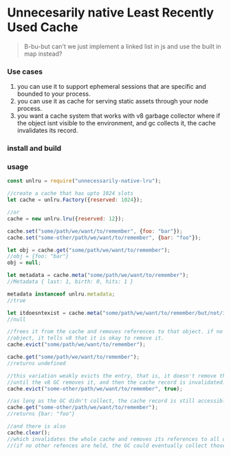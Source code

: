 # Unnecesarily native Least Recently Used Cache
 > B-bu-but can't we just implement a linked list in js and use the built in map instead?
 
 
### Use cases
 1. you can use it to support ephemeral sessions that are specific and bounded to your process.
 2. you can use it as cache for serving static assets through your node process.
 3. you want a cache system that works with v8 garbage collector where if the object isnt visible to the environment, and gc collects it, the cache invalidates its record. 

### install and build

### usage
```javascript
const unlru = require("unnecessarily-native-lru");

//create a cache that has upto 1024 slots
let cache = unlru.Factory({reserved: 1024});

//or
cache = new unlru.lru({reserved: 12});

cache.set("some/path/we/want/to/remember", {foo: "bar"});
cache.set("some-other/path/we/want/to/remember", {bar: "foo"});

let obj = cache.get("some/path/we/want/to/remember");
//obj = {foo: "bar"}
obj = null; 

let metadata = cache.meta("some/path/we/want/to/remember");
//Metadata { last: 1, birth: 0, hits: 1 }

metadata instanceof unlru.metadata;
//true

let itdoesntexist = cache.meta("some/path/we/want/to/remember/but/not/in/cache");
//null

//frees it from the cache and removes references to that object. if no other variable references the
//object, it tells v8 that it is okay to remove it.
cache.evict("some/path/we/want/to/remember"); 

cache.get("some/path/we/want/to/remember");
//returns undefined

//this variation weakly evicts the entry, that is, it doesn't remove the entry in cache
//until the v8 GC removes it, and then the cache record is invalidated.
cache.evict("some-other/path/we/want/to/remember", true);

//as long as the GC didn't collect, the cache record is still accessible.
cache.get("some-other/path/we/want/to/remember"); 
//returns {bar: "foo"}

//and there is also
cache.clear();
//which invalidates the whole cache and removes its references to all of the underlying JS objects 
//(if no other refences are held, the GC could eventually collect those objects).

```
